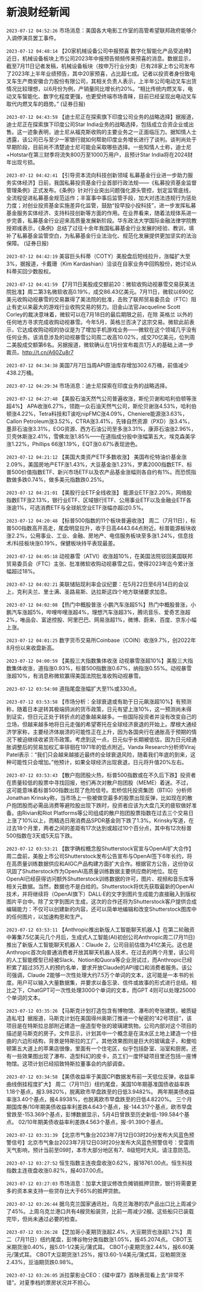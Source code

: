 # 新浪财经新闻
`2023-07-12 04:52:26` 市场消息：美国各大电影工作室的高管希望联邦政府能够介入调停演员罢工事件。

`2023-07-12 04:48:14` 【20家机械设备公司中报预喜 数字化智能化产品受追捧】近日，机械设备板块上市公司2023年中报预告频频传来预喜的消息。数据显示，截至7月11日记者发稿，机械设备板块（按申万行业分类）已有28家上市公司发布了2023年上半年业绩预告，其中20家预喜，占比超七成。记者以投资者身份致电叉车生产商安徽合力股份有限公司，其相关负责人表示，上半年公司电动叉车出货情况比较理想，以6月份为例，产销量同比增长约20%。“相比传统内燃叉车，电动叉车智能化、数字化程度更强，也更受终端市场青睐，目前已经呈现出电动叉车取代内燃叉车的趋势。” (证券日报)

`2023-07-12 04:43:59` 【迪士尼正在探索旗下印度公司业务的战略选择】据报道，迪士尼正在探索旗下印度公司Star India业务的战略选择，包括成立合资企业或出售。这一迹象表明，迪士尼从福克斯收购的主要业务之一正面临压力。据知情人士透露，该公司已与至少一家银行就如何帮助印度业务增长进行了谈判。谈判尚处于早期阶段，目前尚不清楚迪士尼可能会采取哪些选择。一些知情人士称，迪士尼+Hotstar在第三财季将流失800万至1000万用户，且预计Star India将在2024财年出现亏损。

`2023-07-12 04:42:41` 【引导资本流向科技创新领域 私募基金行业进一步助力服务实体经济】日前，我国私募投资基金行业首部行政法规——《私募投资基金监督管理条例》正式发布。《条例》针对行业突出问题强化源头管控，划定监管底线，全流程促进私募基金规范运作；丰富事中事后监管手段，加大对违法违规行为惩处力度；对创业投资基金实施差异化监管，鼓励“投早投小投科技”，进一步发挥私募基金服务实体经济、支持科技创新等方面的作用。在业界看来，随着法规体系进一步完善，私募基金行业迎来高质量发展新阶段。华东政法大学国际金融法律学院教授郑彧表示，《条例》总结了过往十余年我国私募基金行业发展的经验、教训，填补了私募基金监管空白，为私募基金行业法治化、规范化发展提供更加坚实的法治保障。 (证券日报)

`2023-07-12 04:42:19` 美容巨头科蒂（COTY）美股盘后短线拉升，涨幅扩大至3%，据报道，卡戴珊（Kim Kardashian）洽谈在自家业务中回购股份，她讨论从科蒂买回少数股权。

`2023-07-12 04:41:59` 【7月11日美股成交额前20：微软收购动视暴雪交易获美法院批准】周二第3名微软收高0.19%，成交86.43亿美元。7月11日，微软以690亿美元收购动视暴雪的交易赢得了美法院的批准，击败了联邦贸易委员会（FTC）阻止有史以来最大的游戏行业收购交易的努力。旧金山法官Jacqueline Scott Corley的裁决意味着，微软可以在7月18日的最后期限之前，在除 英格兰 以外的任何地方寻求完成收购动视暴雪。今年5月，英格兰否决了这宗交易。微软此前表示，它达成收购动视的协议是为了增加手机游戏业务——微软在这个领域几乎没有任何业务。该消息涉及的动视暴雪公司周二收高10.02%，成交70亿美元，位列周二美股成交额第6名。另据报道，微软确认在1月份宣布裁员1万人的基础上进一步裁员。http://t.cn/A60Zu8r7

`2023-07-12 04:34:38` 美国7月7日当周API原油库存增加302.6万桶，前值减少438.2万桶。

`2023-07-12 04:29:34` 市场消息：迪士尼探索在印度业务的战略选择。

`2023-07-12 04:27:48` 【美股石油天然气公司普遍收涨，斯伦贝谢和哈利伯顿等涨超4%】 APA收涨6.27%，领跑一众石油天然气公司，斯伦贝谢涨4.53%，哈利伯顿涨4.22%，Tetra科技和T诶吃nipFMC涨4.09%，Cheniere能源涨3.63%，Callon Petroleum涨3.52%，CTRA涨3.41%，先锋自然资源（PXD）涨3.4%，墨菲石油涨3.31%，EOG资源、西方石油公司至多涨3.31%，康菲石油涨2.96%，贝壳休斯涨2.41%，雪佛龙涨1.85%——在道指成分股中涨幅第五大，埃克森美孚涨1.22%，Phillips 66涨1.19%，EQT涨0.67%表现逊色。

`2023-07-12 04:21:12` 【美国大类资产ETF多数收涨】 美国布伦特油价基金涨2.09%，美国房地产ETF涨1.43%，大豆基金涨1.23%，罗素2000指数ETF、标普500价值指数ETF、新兴市场ETF以及农产品基金涨幅则各自约有1%。而恐慌指数做多跌0.74%，做多美元指数跌0.25%。

`2023-07-12 04:21:01` 【美股行业ETF全线收涨】 能源业ETF涨2.20%，网络股指数ETF涨2.13%，银行业ETF、区域银行ETF、公用事业ETF以及金融业ETF各涨逾1%，可选消费ETF与全球航空业ETF涨幅亦超过0.5%。

`2023-07-12 04:20:48` 【标普500指数的11个板块普遍收涨】 周二（7月11日），标普500指数高开高走，尾盘明显拉升，收于日高4443.64点附近。标普能源板块收涨2.2%，公用事业、工业、金融、房地产、电信服务板块至多涨1.24%，信息技术/科技板块涨0.19%，保健板块持平表现最差。

`2023-07-12 04:05:18` 动视暴雪（ATVI）收涨超10%，在美国法院驳回美国联邦贸易委员会（FTC）主张、批准微软收购动视暴雪之后，使得2023年迄今累计涨幅超过18%。

`2023-07-12 04:02:21` 美联储贴现利率会议纪要：在5月22日至6月14日的会议上，克利夫兰、里士满、圣路易斯、达拉斯这四个地方联储要求加息。

`2023-07-12 04:02:08` 【热门中概股普涨 小鹏汽车涨超5%】热门中概股普涨，小鹏汽车涨超5%，哔哩哔哩涨超4%，理想汽车涨超3%，腾讯音乐、爱奇艺涨超2%，唯品会、富途控股、阿里巴巴、网易涨超1%，微博、蔚来、百度、京东小幅上涨。

`2023-07-12 04:01:25` 数字货币交易所Coinbase（COIN）收涨9.7%，创2022年8月份以来收盘新高。

`2023-07-12 04:00:59` 【美股三大指数集体收涨 动视暴雪涨超10%】美股三大指数集体收涨，道指涨0.93%，标普500指数涨0.67%，纳指涨0.55%。动视暴雪涨超10%，有消息称微软赢得美国法院批准收购动视暴雪。

`2023-07-12 03:54:08` 道指尾盘涨幅扩大至1%或330点。

`2023-07-12 03:53:58` 【市场分析：全球衰退或有助于日元飙涨超10%】有预测称，随着日本逆转其极端鸽派的货币政策，日元有望上涨10%，这一预测尚未得到证实，但日元正处于转折点的迹象越来越多。一些国际投资者并没有改变自己的立场，但越来越多地将日元走强的希望寄托在全球经济衰退的开始上。摩根大通经济学家称，主要经济体崩溃的可能性正在上升，因为各国央行在通胀高于预期的情况下被迫继续收紧货币政策。考虑到这一点，日元似乎长期被低估，因为日元经通胀调整后的贸易加权汇率徘徊在1971年的低点附近。Vanda Research分析师Viraj Patel表示：“我们只会越来越接近最终的全球衰退风险，随着我们年底的到来，这种可能性只会增加。”他预计，如果全球经济出现衰退，日元将升值20%左右。

`2023-07-12 03:53:43` 【散户抱团股火热，标普500指数或在不久后下跌】投资者在质量较低的股票中寻找回报，他们再次对散户抱团股（MEME）着迷。不过，这可能意味着标普500指数出现了危险信号。宏桥信托投资集团（BTIG）分析师Jonathan Krinsky称，当市场上一些被做空最多的股票出现反弹，比如现在的散户抱团股而必需品消费等避险股出现下跌时，投资者应该为大盘几天的疲软做好准备。由Rivian和Riot Platforms等公司组成的散户抱团股票指数在过去三个交易日上涨了10%以上，而精选日用消费品SPDR基金则下跌了1.3%。Krinsky写道，在过去18个月里，两者之间的差距有17次达到或超过10个百分点，其中有12次标普500指数在3天或5天后下跌。

`2023-07-12 03:53:21` 【数字确权概念股Shutterstock官宣与OpenAI扩大合作】周二盘前，美股上市公司Shutterstock发布公告宣布与OpenAI签下6年长约，将在高质量训练数据供应和AIGC产品构建方面扩大合作。根据官方公告，这份协议巩固了Shutterstock作为OpenAI高质量训练数据主要供应商的地位。现在OpenAI已经获得访问额外Shutterstock训练数据的许可，图片、视频和音乐库等相关元数据。当然，数据也不是白给的。Shutterstock将优先获取最新的OpenAI技术，并将继续将（OpenAI旗下）DALL·E的文字到图片生成能力直接融入到版权图片平台中。除了文字到图片生成，这次的合作还将为Shutterstock客户提供合成编辑能力：不仅可以创建新的内容，还可以简单地编辑和改变Shutterstock图库中的任何图片，以加速构思和生产。

`2023-07-12 03:53:11` 【Anthropic推出新版人工智能聊天机器人】在第二轮融资中筹集7.5亿美元几个月后，生成式人工智能(AI)初创公司Anthropic周二(7月11日)推出了新版人工智能聊天机器人：Claude 2，公司目前估值为41亿美元。这也是Anthropic首次向普通消费者开放其聊天机器人技术，在过去的两个月里，该公司的人工智能模型已经被Slack、Notion和Quora等企业测试过，而Anthropic已经积累了超过35万人的预约名单，要求开放Claude的API接口和消费者服务。该公司强调，Claude 2能够一次性处理大约7.5万个单词的文本，这可能是一本书的长度。用户可以输入大量数据集，并要求以备忘录、信件或故事的形式进行总结。相比之下，ChatGPT可一次性处理3000个单词的文本，而GPT 4则可以处理25000个单词的文本。

`2023-07-12 03:35:26` 【马斯克计划打造包含有博物馆、瀑布的夸张建筑，被质疑造私宅】据报道，马斯克计划在美国得州奥斯汀推进一个秘密的“42号项目”，该项目是在特斯拉总部附近建造一座造型夸张的玻璃建筑物。公司内部对这个项目的描述是马斯克的房子。文件显示，计划其中一个概念是在滨水区土地上建造一个扭曲的六边形结构，背景是特斯拉的工厂。其他效果图则是巨大的玻璃盒子，和曼哈顿第五大道上的苹果店很像，里面有一个住宅区，似乎包括卧室、浴室和厨房。还有一些效果图出现了瀑布、造型科幻的皮卡，员工们一度怀疑项目里还包括一座博物馆。这项计划已经招致特斯拉董事会的内部调查。

`2023-07-12 03:34:58` 【美债收益率于美国CPI数据发布前一天低位反弹，收益率曲线倒挂程度扩大】 
周二（7月11日）纽约尾盘，美国10年期基准国债收益率跌1.18个基点，报3.9820%，脱离欧市早盘跌至的日低3.9482%。
两年期美债收益率涨3.40个基点，报4.8938%，也脱离欧市早盘跌至的日低4.8220%。
三个月期国库券/10年期美债收益率利差跌4.643个基点，报-144.317个基点，欧市早盘曾跌至-153.369个基点，彭博数据显示，5月4日曾跌至历史新低-199.584个基点。
02/10年期美债收益率利差跌4.563个基点，报-91.390个基点。

`2023-07-12 03:31:39` 【北京市气象台2023年7月12日03时20分发布大风蓝色预警信号】北京市气象台2023年7月12日03时20分发布大风蓝色预警信号：受雷雨天气影响，预计当前至09时，本市大部分地区有7、8级短时大风，请注意防范。

`2023-07-12 03:27:52` 恒生指数主连夜盘收涨0.62%，报18761.00点。恒生科技指数主连夜盘收涨0.82%，报4037.00点。

`2023-07-12 03:27:03` 市场消息：加拿大提议修改负摊销抵押贷款，银行将需要更多的资本来支持一些贷存比大于65%的抵押贷款。

`2023-07-12 03:26:44` 据乌克兰国家通讯社，乌克兰海港的农产品出口比上周减少了45%。上周乌克兰港口共有4艘货船装货，比前一周减少2艘。这些船只已装载完毕，但尚未通过必要的检查。

`2023-07-12 03:26:28` 【芝加哥小麦期货涨超2.4%，大豆期货也涨超1.2%】
周二（7月11日）纽约尾盘，彭博谷物分类指数涨1.05%，报45.2074点。
CBOT玉米期货涨0.40%，报5.01-1/2美元/蒲式耳。
CBOT小麦期货涨2.44%，报6.60美元/蒲式耳。
CBOT大豆期货涨1.25%，报13.60-1/4美元/蒲式耳，豆粕期货涨2.43%，豆油期货跌0.98%。

`2023-07-12 03:26:05` 派拉蒙影业CEO：《碟中谍7》首映表现看上去“非常不错”。对夏季档的票房状况并不担心。

